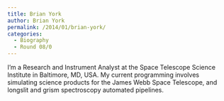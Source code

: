 ```yaml
---
title: Brian York
author: Brian York
permalink: /2014/01/brian-york/
categories:
  - Biography
  - Round 08/0
---
```

I&#8217;m a Research and Instrument Analyst at the Space Telescope Science Institute in Baltimore, MD, USA. My current programming involves simulating science products for the James Webb Space Telescope, and longslit and grism spectroscopy automated pipelines.

